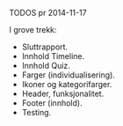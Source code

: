 TODOS pr 2014-11-17

I grove trekk:

* Sluttrapport.
* Innhold Timeline.
* Innhold Quiz.
* Farger (individualisering).
* Ikoner og kategorifarger.
* Header, funksjonalitet.
* Footer (innhold).
* Testing.
